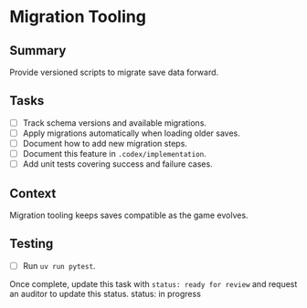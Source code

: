 # Migration Tooling

## Summary
Provide versioned scripts to migrate save data forward.

## Tasks
- [ ] Track schema versions and available migrations.
- [ ] Apply migrations automatically when loading older saves.
- [ ] Document how to add new migration steps.
- [ ] Document this feature in `.codex/implementation`.
- [ ] Add unit tests covering success and failure cases.

## Context
Migration tooling keeps saves compatible as the game evolves.

## Testing
- [ ] Run `uv run pytest`.

Once complete, update this task with `status: ready for review` and request an auditor to update this status.
status: in progress
